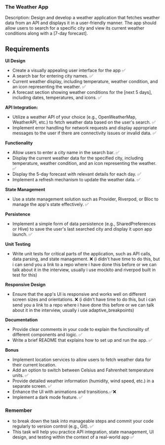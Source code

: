 ### The Weather App
Description: Design and develop a weather application that fetches weather data from an API and displays it in a user-friendly manner. The app should allow users to search for a specific city and view its current weather conditions along with a [7-day forecast].

## Requirements

**UI Design**
- Create a visually appealing user interface for the app ✅
- A search bar for entering city names. ✅
- Current weather display, including temperature, weather condition, and an icon representing the weather. ✅
- A forecast section showing weather conditions for the [next 5 days], including dates, temperatures, and icons. ✅

**API Integration:**
- Utilize a weather API of your choice (e.g., OpenWeatherMap, WeatherAPI, etc.) to fetch weather data based on the user's search. ✅
- Implement error handling for network requests and display appropriate messages to the user if there are connectivity issues or invalid data. ✅

**Functionality**
- Allow users to enter a city name in the search bar. ✅
- Display the current weather data for the specified city, including temperature, weather condition, and an icon representing the weather. ✅
- Display the 5-day forecast with relevant details for each day. ✅
- Implement a refresh mechanism to update the weather data. ✅

**State Management**
- Use a state management solution such as Provider, Riverpod, or Bloc to manage the app's state effectively. ✅

**Persistence**
- Implement a simple form of data persistence (e.g., SharedPreferences or Hive) to save the user's last searched city and display it upon app launch. ✅

**Unit Testing**
- Write unit tests for critical parts of the application, such as API calls, data parsing, and state management. ❌ (i didn't have time to do this, but i can send you a link to a repo where i have done this before or we can talk about it in the interview, usually i use mockito and riverpod built in test for this)

**Responsive Design**
- Ensure that the app's UI is responsive and works well on different screen sizes and orientations. ❌ (i didn't have time to do this, but i can send you a link to a repo where i have done this before or we can talk about it in the interview, usually i use adaptive_breakpoints)

**Documentation**
- Provide clear comments in your code to explain the functionality of different components and logic. ✅
- Write a brief README that explains how to set up and run the app. ✅

**Bonus**
- Implement location services to allow users to fetch weather data for their current location.
- Add an option to switch between Celsius and Fahrenheit temperature units. ✅
- Provide detailed weather information (humidity, wind speed, etc.) in a separate screen. ✅
- Enhance the UI with animations and transitions.✅❌
- Implement a dark mode feature. ✅

### Remember
- to break down the task into manageable steps and commit your code regularly to version control (e.g., Git). ✅
- This task will help you practice API integration, state management, UI design, and testing within the context of a real-world app ✅

